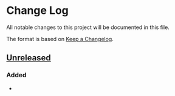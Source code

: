 # Change Log
All notable changes to this project will be documented in this file.

The format is based on [Keep a Changelog](http://keepachangelog.com/). 

## [Unreleased]

### Added
 - <Some feature>

[Unreleased]: <link to github HEAD>